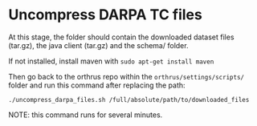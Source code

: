 # Uncompress DARPA TC files

At this stage, the folder should contain the downloaded dataset files (tar.gz), the java client (tar.gz) and the schema/ folder.

If not installed, install maven with `sudo apt-get install maven`

Then go back to the orthrus repo within the `orthrus/settings/scripts/` folder and run this command after replacing the path:

```shell
./uncompress_darpa_files.sh /full/absolute/path/to/downloaded_files
```

NOTE: this command runs for several minutes.
